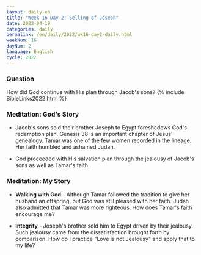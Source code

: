 ```yaml
---
layout: daily-en
title: "Week 16 Day 2: Selling of Joseph"
date: 2022-04-19
categories: daily
permalink: /en/daily/2022/wk16-day2-daily.html
weekNum: 16
dayNum: 2
language: English
cycle: 2022
---
```


### Question     
How did God continue with His plan through Jacob's sons?
{% include BibleLinks2022.html %} 

### Meditation: God's Story   
+ Jacob's sons sold their brother Joseph to Egypt foreshadows God's redemption plan. Genesis 38 is an important chapter of Jesus' genealogy. Tamar was one of the few women recorded in the lineage. Her faith humbled and ashamed Judah. 

+ God proceeded with His salvation plan through the jealousy of Jacob's sons as well as Tamar's faith. 

### Meditation: My Story   
+ **Walking with God** - Although Tamar followed the tradition to give her husband an offspring, but God was still pleased with her faith. Judah also admitted that Tamar was more righteous. How does Tamar's faith encourage me? 

+ **Integrity** - Joseph's brother sold him to Egypt driven by their jealousy. Such jealousy came from the dissatisfaction brought forth by comparison. How do I practice "Love is not Jealousy" and apply that to my life? 
